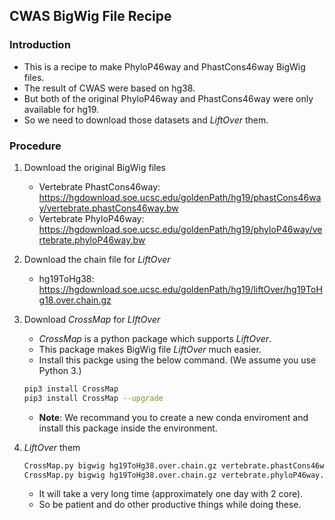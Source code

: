 ## CWAS BigWig File Recipe

### Introduction

* This is a recipe to make PhyloP46way and PhastCons46way BigWig files.
* The result of CWAS were based on hg38.
* But both of the original PhyloP46way and PhastCons46way were only available for hg19.
* So we need to download those datasets and *LiftOver* them.

### Procedure

1. Download the original BigWig files
   * Vertebrate PhastCons46way: https://hgdownload.soe.ucsc.edu/goldenPath/hg19/phastCons46way/vertebrate.phastCons46way.bw
   * Vertebrate PhyloP46way: https://hgdownload.soe.ucsc.edu/goldenPath/hg19/phyloP46way/vertebrate.phyloP46way.bw
2. Download the chain file for *LiftOver*
   * hg19ToHg38: https://hgdownload.soe.ucsc.edu/goldenPath/hg19/liftOver/hg19ToHg18.over.chain.gz
3. Download *CrossMap* for *LIftOver*
   * *CrossMap* is a python package which supports *LiftOver*.
   * This package makes BigWig file *LiftOver* much easier.
   *  Install this packge using the below command. (We assume you use Python 3.)
     ```bash
     pip3 install CrossMap
     pip3 install CrossMap --upgrade
     ```
   * **Note**: We recommand you to create a new conda enviroment and install this package inside the environment.
4. *LiftOver* them
   ```bash
   CrossMap.py bigwig hg19ToHg38.over.chain.gz vertebrate.phastCons46way.bw vertebrate.phastCons46way.hg19ToHg38
   CrossMap.py bigwig hg19ToHg38.over.chain.gz vertebrate.phyloP46way.bw vertebrate.phyloP46way.hg19ToHg38
   ```
   
   * It will take a very long time (approximately one day with 2 core).
   * So be patient and do other productive things while doing these.